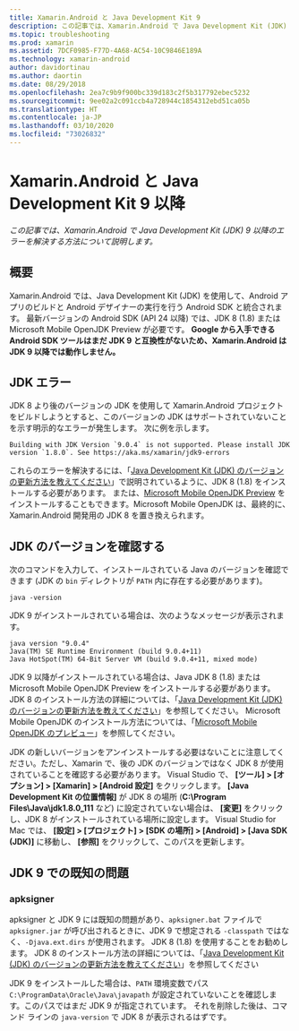 ```yaml
---
title: Xamarin.Android と Java Development Kit 9
description: この記事では、Xamarin.Android で Java Development Kit (JDK) 9 以降のエラーを解決する方法について説明します。
ms.topic: troubleshooting
ms.prod: xamarin
ms.assetid: 7DCF0985-F77D-4A68-AC54-10C9846E189A
ms.technology: xamarin-android
author: davidortinau
ms.author: daortin
ms.date: 08/29/2018
ms.openlocfilehash: 2ea7c9b9f900bc339d183c2f5b317792ebec5232
ms.sourcegitcommit: 9ee02a2c091ccb4a728944c1854312ebd51ca05b
ms.translationtype: HT
ms.contentlocale: ja-JP
ms.lasthandoff: 03/10/2020
ms.locfileid: "73026832"
---
```

# <a name="xamarinandroid-and-java-development-kit-9-or-later"></a>Xamarin.Android と Java Development Kit 9 以降

_この記事では、Xamarin.Android で Java Development Kit (JDK) 9 以降のエラーを解決する方法について説明します。_

## <a name="overview"></a>概要

Xamarin.Android では、Java Development Kit (JDK) を使用して、Android アプリのビルドと Android デザイナーの実行を行う Android SDK と統合されます。 最新バージョンの Android SDK (API 24 以降) では、JDK 8 (1.8) または Microsoft Mobile OpenJDK Preview が必要です。 **Google から入手できる Android SDK ツールはまだ JDK 9 と互換性がないため、Xamarin.Android は JDK 9 以降では動作しません。**

## <a name="jdk-errors"></a>JDK エラー

JDK 8 より後のバージョンの JDK を使用して Xamarin.Android プロジェクトをビルドしようとすると、このバージョンの JDK はサポートされていないことを示す明示的なエラーが発生します。 次に例を示します。

```shell
Building with JDK Version `9.0.4` is not supported. Please install JDK version `1.8.0`. See https://aka.ms/xamarin/jdk9-errors
```

これらのエラーを解決するには、「[Java Development Kit (JDK) のバージョンの更新方法を教えてください](~/android/troubleshooting/questions/update-jdk.md)」で説明されているように、JDK 8 (1.8) をインストールする必要があります。
または、[Microsoft Mobile OpenJDK Preview](~/android/get-started/installation/openjdk.md) をインストールすることもできます。Microsoft Mobile OpenJDK は、最終的に、Xamarin.Android 開発用の JDK 8 を置き換えられます。

## <a name="checking-the-jdk-version"></a>JDK のバージョンを確認する

次のコマンドを入力して、インストールされている Java のバージョンを確認できます (JDK の `bin` ディレクトリが `PATH` 内に存在する必要があります)。

```shell
java -version
```

JDK 9 がインストールされている場合は、次のようなメッセージが表示されます。

```shell
java version "9.0.4"
Java(TM) SE Runtime Environment (build 9.0.4+11)
Java HotSpot(TM) 64-Bit Server VM (build 9.0.4+11, mixed mode)
```

JDK 9 以降がインストールされている場合は、Java JDK 8 (1.8) または Microsoft Mobile OpenJDK Preview をインストールする必要があります。 JDK 8 のインストール方法の詳細については、「[Java Development Kit (JDK) のバージョンの更新方法を教えてください](~/android/troubleshooting/questions/update-jdk.md)」を参照してください。 Microsoft Mobile OpenJDK のインストール方法については、「[Microsoft Mobile OpenJDK のプレビュー](~/android/get-started/installation/openjdk.md)」を参照してください。

JDK の新しいバージョンをアンインストールする必要はないことに注意してください。ただし、Xamarin で、後の JDK のバージョンではなく JDK 8 が使用されていることを確認する必要があります。 Visual Studio で、 **[ツール] > [オプション] > [Xamarin] > [Android 設定]** をクリックします。 **[Java Development Kit の位置情報]** が JDK 8 の場所 (**C:\\Program Files\\Java\\jdk1.8.0_111** など) に設定されていない場合は、 **[変更]** をクリックし、JDK 8 がインストールされている場所に設定します。 Visual Studio for Mac では、 **[設定] > [プロジェクト] > [SDK の場所] > [Android] > [Java SDK (JDK)]** に移動し、 **[参照]** をクリックして、このパスを更新します。

## <a name="known-issues-with-jdk-9"></a>JDK 9 での既知の問題

### <a name="apksigner"></a>apksigner

apksigner と JDK 9 には既知の問題があり、`apksigner.bat` ファイルで `apksigner.jar` が呼び出されるときに、JDK 9 で想定される `-classpath` ではなく、`-Djava.ext.dirs` が使用されます。 JDK 8 (1.8) を使用することをお勧めします。 JDK 8 のインストール方法の詳細については、「[Java Development Kit (JDK) のバージョンの更新方法を教えてください](~/android/troubleshooting/questions/update-jdk.md)」を参照してください

JDK 9 をインストールした場合は、`PATH` 環境変数でパス `C:\ProgramData\Oracle\Java\javapath` が設定されていないことを確認します。このパスではまだ JDK 9 が指定されています。 それを削除した後は、コマンド ラインの `java-version` で JDK 8 が表示されるはずです。
